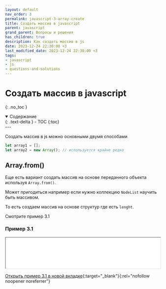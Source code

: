```yaml
---
layout: default
nav_order: 3
permalink: javascript-3-array-create
title: Создать массив в javascript
parent: javascript
grand_parent: Вопросы и решения
has_children: true
description: Как создать массив в js
date: 2023-12-24 22:30:00 +3
last_modified_date: 2023-12-24 22:30:00 +3
tags:
- javascript
- js
- questions-and-solutions
---
```


# Создать массив в javascript
{: .no_toc }

<details open markdown="block">
  <summary>
    Содержание
  </summary>
  {: .text-delta }
- TOC
{:toc}
</details>
---

Создать массив в js можно основными двумя способами

````javascript
let array1 = [];
let array2 = new Array(); // используется крайне редко
````

## Array.from()

Еще есть вариант создать массив на основе переданного объекта используя `Array.from()`.

Может пригодиться например если нужно коллекцию `NodeList` научить быть массивом.

То есть создаем массив на основе структур где есть `lenght`.

Смотрите пример 3.1

### Пример 3.1

<iframe class="" loading="lazy" title="" src="/assets/demo/qs/javascript/3/3.1-create-array.html" height="100" width="100%"></iframe>

[Открыть пример 3.1 в новой вкладке](/assets/demo/qs/javascript/3/3.1-create-array.html){:target="_blank"}{:rel="nofollow noopener noreferrer"}
